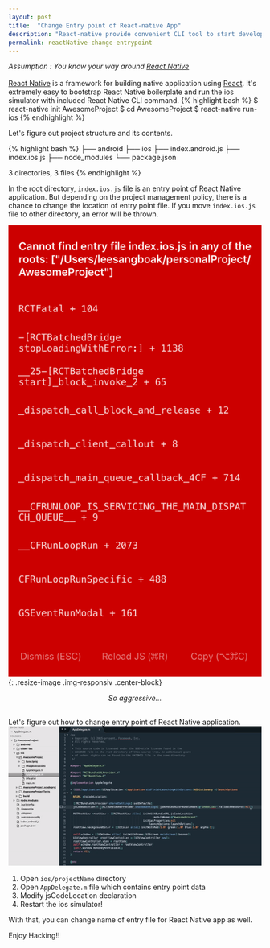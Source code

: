 ```yaml
---
layout: post
title:  "Change Entry point of React-native App"
description: "React-native provide convenient CLI tool to start developement. But how to change entry point of react-native?"
permalink: reactNative-change-entrypoint
---
```


<em>Assumption : You know your way around <a href="https://facebook.github.io/react-native/" target="_blank">React Native</a></em><br><br>
<a href="https://facebook.github.io/react-native/" target="_blank">React Native</a> is a framework for building native application using <a href="https://facebook.github.io/react/" target="_blank">React</a>. It's extremely easy to bootstrap React Native boilerplate and run the ios simulator with included React Native CLI command.
{% highlight bash %}
$ react-native init AwesomeProject
$ cd AwesomeProject
$ react-native run-ios
{% endhighlight %}

Let's figure out project structure and its contents.
<!--excerpt_separator-->
{% highlight bash %}
├── android
├── ios
├── index.android.js
├── index.ios.js
├── node_modules
└── package.json

3 directories, 3 files
{% endhighlight %}

In the root directory, `index.ios.js` file is an entry point of React Native application. But depending on the project management policy, there is a chance to change the location of entry point file. If you move `index.ios.js` file to other directory, an error will be thrown.

![Aggressive error screen](/assets/reactnative.png){: .resize-image .img-responsiv .center-block}
<center><em>So aggressive...</em></center><br>

Let's figure out how to change entry point of React Native application.
![change entry](/assets/reactnative.gif)

1. Open `ios/projectName` directory
2. Open `AppDelegate.m` file which contains entry point data
3. Modify jsCodeLocation declaration
4. Restart the ios simulator!

With that, you can change name of entry file for React Native app as well.

Enjoy Hacking!!
